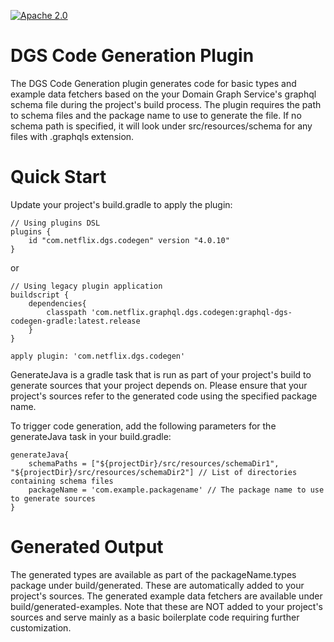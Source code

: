 [![Apache 2.0](https://img.shields.io/github/license/nebula-plugins/gradle-netflixoss-project-plugin.svg)](http://www.apache.org/licenses/LICENSE-2.0)

# DGS Code Generation Plugin

The DGS Code Generation plugin generates code for basic types and example data fetchers based on the your Domain Graph Service's graphql schema file during the project's build process.
The plugin requires the path to schema files and the package name to use to generate the file. If no schema path is specified, 
it will look under src/resources/schema for any files with .graphqls extension.  

# Quick Start

Update your project's build.gradle to apply the plugin:
```
// Using plugins DSL
plugins {
	id "com.netflix.dgs.codegen" version "4.0.10"
}
```
or 
````
// Using legacy plugin application
buildscript {
    dependencies{
        classpath 'com.netflix.graphql.dgs.codegen:graphql-dgs-codegen-gradle:latest.release
    }
}

apply plugin: 'com.netflix.dgs.codegen'
````

GenerateJava is a gradle task that is run as part of your project's build to generate sources that your project depends on. 
Please ensure that your project's sources refer to the generated code using the specified package name.
 
To trigger code generation, add the following parameters for the generateJava task in your build.gradle:
 ````
 generateJava{
     schemaPaths = ["${projectDir}/src/resources/schemaDir1", "${projectDir}/src/resources/schemaDir2"] // List of directories containing schema files
     packageName = 'com.example.packagename' // The package name to use to generate sources
 }
 ````

# Generated Output
The generated types are available as part of the packageName.types package under build/generated. These are automatically added to your project's sources.
The generated example data fetchers are available under build/generated-examples. Note that these are NOT added to your project's sources and serve mainly as a 
basic boilerplate code requiring further customization.








